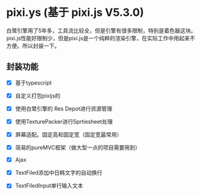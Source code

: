 # pixi.ys (基于 pixi.js V5.3.0)
白鹭引擎用了5年多，工具流比较全，但是引擎有很多限制，特别是着色器这块。pixi.js性能好限制少，但是pixi.js是一个纯粹的渲染引擎，在实际工作中用起来不方便。所以封装一下。
## 封装功能
- [x] 基于typescript
- [x] 自定义打包pixijs的
- [x] 使用白鹭引擎的 Res Depot进行资源管理
- [x] 使用TexturePacker进行Sprtiesheet处理
- [x] 屏幕适配。固定高和固定宽（固定宽最常用）      
- [x] 简易的pureMVC框架（做大型一点的项目需要用到）
- [x] Ajax
- [x] TextFiled添加中日韩文字的自动换行
- [x] TextFiledInput单行输入文本 

